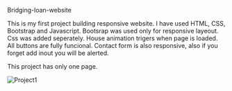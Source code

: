 
 Bridging-loan-website
 
 
 This is my first project building responsive website. I have used HTML, CSS, Bootstrap and Javascript. Bootsrap was used only for responsive layeout. 
 Css was added seperately. 
 House animation trigers when page is loaded. All buttons are fully funcional. Contact form is also responsive, also if you forget add inout you will be alerted. 
 
 This project has only one page. 
 
 
 ![Project1](https://user-images.githubusercontent.com/62358510/128613907-8d5cf416-20b0-4bb7-ba16-cf78cdef22a2.png)
 
